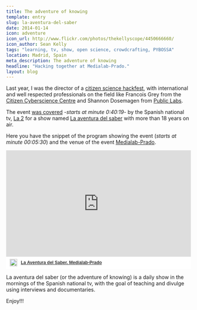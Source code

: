 ```yaml
---
title: The adventure of knowing
template: entry
slug: la-aventura-del-saber
date: 2014-01-14
icon: adventure
icon_url: http://www.flickr.com/photos/thekellyscope/4450666660/
icon_author: Sean Kelly
tags: "learning, tv, show, open science, crowdcrafting, PYBOSSA"
location: Madrid, Spain
meta_description: The adventure of knowing
headline: "Hacking together at Medialab-Prado."
layout: blog
---
```


Last year, I was the director of a [citizen science hackfest](http://daniellombrana.es/blog/2013/12/02/cienciaciudadana.html), with international and well respected professionals on the field like Francois Grey from the [Citizen Cyberscience Centre](http://citizencyberscience.net/) and Shannon Dosemagen from [Public Labs](http://publiclab.org/).

The event [was covered](http://www.rtve.es/alacarta/videos/la-aventura-del-saber/aventura-del-saber-13-01-14/2306728/) -*starts at minute 0:40:19*- by the Spanish national tv, [La 2](http://www.rtve.es/alacarta/tve/la2/) for a show named [La aventura del saber](http://www.rtve.es/television/la-aventura-del-saber/) with more than 18 years on air.

<!--more-->
Here you have the snippet of the program showing the event (*starts at minute 00:05:30*) and the venue of the event [Medialab-Prado](http://medialab-prado.es/).

<div  style="width:100%;padding-top:64%;position:relative;display:inline-block;background:#eee;background:rgba(255,255,255,0.9);"  >
    <iframe frameborder="0" src="http://www.rtve.es/drmn/embed/video/2306808"
            name="La Aventura del Saber. Medialab-Prado" scrolling="no" style="width:100%;height:90%;position:absolute;left:0;top:0;overflow:hidden;"  ></iframe>
    <div style="position:absolute;bottom:0;left:0;font-family:arial,helvetica,sans-serif;font-size:12px;line-height:1.833;display:inline-block;padding:5px 0 5px 10px;">
        <span style="float:left;margin-right:10px;"><img
                style="height:20px;width:auto;background: transparent;padding:0;margin:0;"
                src="http://img.irtve.es/css/rtve.commons/rtve.header.footer/i/logoRTVEes.png"></span> <a
            style="color:#333;font-weight:bold;" title="La Aventura del Saber. Medialab-Prado"
            href="http://www.rtve.es/alacarta/videos/la-aventura-del-saber/aventura-del-saber-medialab-prado/2306808/"><strong>La Aventura del Saber. Medialab-Prado</strong></a></div>
</div>

La aventura del saber (or the adventure of knowing) is a daily show in the mornings of the Spanish national tv, with the goal of teaching and divulge using interviews and documentaries.


Enjoy!!!

